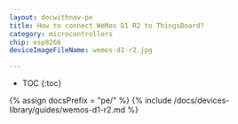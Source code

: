 ```yaml
---
layout: docwithnav-pe
title: How to connect WeMos D1 R2 to ThingsBoard?
category: microcontrollers
chip: esp8266
deviceImageFileName: wemos-d1-r2.jpg

---
```


* TOC
{:toc}

{% assign docsPrefix = "pe/" %}
{% include /docs/devices-library/guides/wemos-d1-r2.md %}
